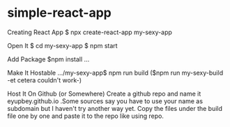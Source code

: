 # simple-react-app

Creating React App
  $ npx create-react-app my-sexy-app
  
Open It
  $ cd my-sexy-app
  $ npm start
  
Add Package
  $npm install ...
  
Make It Hostable
  .../my-sexy-app$ npm run build
  ($npm run my-sexy-build  -et cetera couldn't work-)
  
Host It On Github (or Somewhere)
  Create a github repo and name it eyupbey.github.io .Some sources say you have to use your name as subdomain but I haven't try another way yet.
  Copy the files under the build file one by one and paste it to the repo like using repo.

